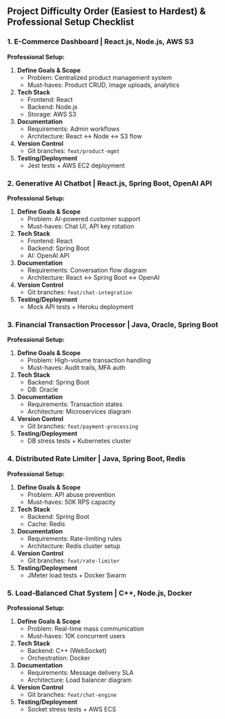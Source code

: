 ## Project Difficulty Order (Easiest to Hardest) & Professional Setup Checklist

### 1. E-Commerce Dashboard | React.js, Node.js, AWS S3

**Professional Setup:**

1. **Define Goals & Scope**
   - Problem: Centralized product management system
   - Must-haves: Product CRUD, image uploads, analytics
2. **Tech Stack**
   - Frontend: React
   - Backend: Node.js
   - Storage: AWS S3
3. **Documentation**
   - Requirements: Admin workflows
   - Architecture: React ↔ Node ↔ S3 flow
4. **Version Control**
   - Git branches: `feat/product-mgmt`
5. **Testing/Deployment**
   - Jest tests + AWS EC2 deployment

### 2. Generative AI Chatbot | React.js, Spring Boot, OpenAI API

**Professional Setup:**

1. **Define Goals & Scope**
   - Problem: AI-powered customer support
   - Must-haves: Chat UI, API key rotation
2. **Tech Stack**
   - Frontend: React
   - Backend: Spring Boot
   - AI: OpenAI API
3. **Documentation**
   - Requirements: Conversation flow diagram
   - Architecture: React ↔ Spring Boot ↔ OpenAI
4. **Version Control**
   - Git branches: `feat/chat-integration`
5. **Testing/Deployment**
   - Mock API tests + Heroku deployment

### 3. Financial Transaction Processor | Java, Oracle, Spring Boot

**Professional Setup:**

1. **Define Goals & Scope**
   - Problem: High-volume transaction handling
   - Must-haves: Audit trails, MFA auth
2. **Tech Stack**
   - Backend: Spring Boot
   - DB: Oracle
3. **Documentation**
   - Requirements: Transaction states
   - Architecture: Microservices diagram
4. **Version Control**
   - Git branches: `feat/payment-processing`
5. **Testing/Deployment**
   - DB stress tests + Kubernetes cluster

### 4. Distributed Rate Limiter | Java, Spring Boot, Redis

**Professional Setup:**

1. **Define Goals & Scope**
   - Problem: API abuse prevention
   - Must-haves: 50K RPS capacity
2. **Tech Stack**
   - Backend: Spring Boot
   - Cache: Redis
3. **Documentation**
   - Requirements: Rate-limiting rules
   - Architecture: Redis cluster setup
4. **Version Control**
   - Git branches: `feat/rate-limiter`
5. **Testing/Deployment**
   - JMeter load tests + Docker Swarm

### 5. Load-Balanced Chat System | C++, Node.js, Docker

**Professional Setup:**

1. **Define Goals & Scope**
   - Problem: Real-time mass communication
   - Must-haves: 10K concurrent users
2. **Tech Stack**
   - Backend: C++ (WebSocket)
   - Orchestration: Docker
3. **Documentation**
   - Requirements: Message delivery SLA
   - Architecture: Load balancer diagram
4. **Version Control**
   - Git branches: `feat/chat-engine`
5. **Testing/Deployment**
   - Socket stress tests + AWS ECS
